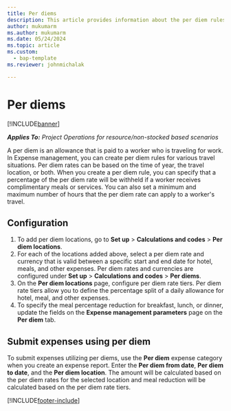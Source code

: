 ```yaml
---
title: Per diems
description: This article provides information about the per diem rules that are used in Expense management.
author: mukumarm
ms.author: mukumarm
ms.date: 05/24/2024
ms.topic: article
ms.custom: 
  - bap-template
ms.reviewer: johnmichalak

---
```


# Per diems

[!INCLUDE[banner](../includes/banner.md)]

_**Applies To:** Project Operations for resource/non-stocked based scenarios_


A per diem is an allowance that is paid to a worker who is traveling for work. In Expense management, you can create per diem rules for  various travel situations. Per diem rates can be based on the time of year, the travel location, or both. When you create a per diem  rule, you can specify that a percentage of the per diem rate will be withheld if a worker receives complimentary meals or services. You can also set a minimum and maximum number of hours that the per diem rate can apply to a worker's travel.

## Configuration 

1. To add per diem locations, go to **Set up** > **Calculations and codes** > **Per diem locations**.
2. For each of the locations added above, select a per diem rate and currency that is valid between a specific start and end date for hotel, meals, and other expenses. Per diem rates and currencies are configured under **Set up** > **Calculations and codes** > **Per diems**.
3. On the **Per diem locations** page, configure per diem rate tiers. Per diem rate tiers allow you to define the percentage split of a daily allowance for hotel, meal, and other expenses. 
4. To specify the meal percentage reduction for breakfast, lunch, or dinner, update the fields on the **Expense management parameters** page on the **Per diem** tab. 
	
## Submit expenses using per diem
To submit expenses utilizing per diems, use the **Per diem** expense category when you create an expense report. 
Enter the **Per diem from date**, **Per diem to date**,  and the **Per diem location**. 
The amount will be calculated based on the per diem rates for the selected location and meal reduction will be calculated based on the per diem rate tiers.


[!INCLUDE[footer-include](../includes/footer-banner.md)]
